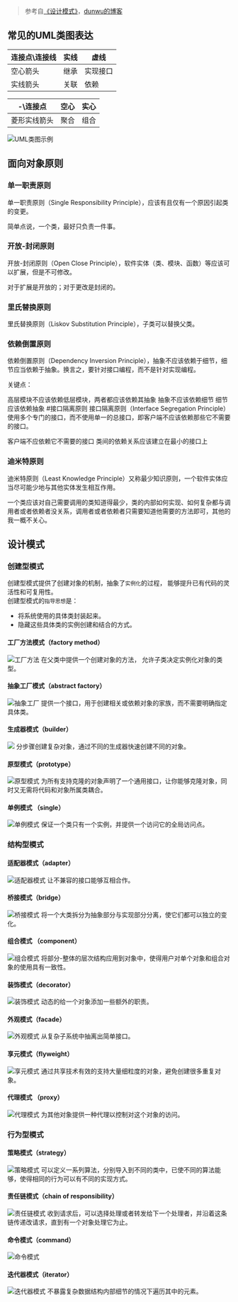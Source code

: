 > 参考自[《设计模式》](https://refactoringguru.cn/design-patterns)，[dunwu的博客](https://dunwu.github.io/design)

## 常见的UML类图表达 

|连接点\连接线| 实线| 虚线|
|---|---|---|
|空心箭头|继承|实现接口|
|实线箭头|关联|依赖|

|-\连接点|空心|实心|
|---|---|---|
|菱形实线箭头|聚合|组合|

![UML类图示例](./assets/UML类图示例.png)
## 面向对象原则
### 单一职责原则
单一职责原则（Single Responsibility Principle），应该有且仅有一个原因引起类的变更。

简单点说，一个类，最好只负责一件事。

### 开放-封闭原则
开放-封闭原则（Open Close Principle），软件实体（类、模块、函数）等应该可以扩展，但是不可修改。

对于扩展是开放的；对于更改是封闭的。

### 里氏替换原则
里氏替换原则（Liskov Substitution Principle），子类可以替换父类。

### 依赖倒置原则
依赖倒置原则（Dependency Inversion Principle），抽象不应该依赖于细节，细节应当依赖于抽象。换言之，要针对接口编程，而不是针对实现编程。

关键点：

高层模块不应该依赖低层模块，两者都应该依赖其抽象
抽象不应该依赖细节
细节应该依赖抽象
#接口隔离原则
接口隔离原则（Interface Segregation Principle）使用多个专门的接口，而不使用单一的总接口，即客户端不应该依赖那些它不需要的接口。

客户端不应依赖它不需要的接口
类间的依赖关系应该建立在最小的接口上
### 迪米特原则
迪米特原则（Least Knowledge Principle）又称最少知识原则，一个软件实体应当尽可能少地与其他实体发生相互作用。

一个类应该对自己需要调用的类知道得最少，类的内部如何实现、如何复杂都与调用者或者依赖者没关系，调用者或者依赖者只需要知道他需要的方法即可，其他的我一概不关心。

## 设计模式
### 创建型模式
创建型模式提供了创建对象的机制，抽象了`实例化`的过程， 能够提升已有代码的灵活性和可复用性。  
创建型模式的`指导思想`是：
- 将系统使用的具体类封装起来。
- 隐藏这些具体类的实例创建和结合的方式。
#### 工厂方法模式（factory method）
![工厂方法](./assets/factory.png)
在父类中提供一个创建对象的方法， 允许子类决定实例化对象的类型。
#### 抽象工厂模式（abstract factory）
 ![抽象工厂](./assets/absfactory.png)
提供一个接口，用于创建相关或依赖对象的家族，而不需要明确指定具体类。
 #### 生成器模式（builder）
![](./assets/builder.png)
分步骤创建复杂对象，通过不同的生成器快速创建不同的对象。
#### 原型模式（prototype）
![原型模式](./assets/prototype.png) 
为所有支持克隆的对象声明了一个通用接口，让你能够克隆对象，同时又无需将代码和对象所属类耦合。    
#### 单例模式 （single）
![单例模式](./assets/single.png)
保证一个类只有一个实例，并提供一个访问它的全局访问点。

### 结构型模式
#### 适配器模式（adapter）
![适配器模式](./assets/adapter.png)
让不兼容的接口能够互相合作。
#### 桥接模式（bridge）
![桥接模式](./assets/bridge.png)
将一个大类拆分为抽象部分与实现部分分离，使它们都可以独立的变化。
#### 组合模式 （component）
![组合模式](./assets/component.png)
将部分-整体的层次结构应用到对象中，使得用户对单个对象和组合对象的使用具有一致性。
#### 装饰模式（decorator）
![装饰模式](./assets/decorator.png)
动态的给一个对象添加一些额外的职责。
#### 外观模式（facade）
![外观模式](./assets/facade.png)
从复杂子系统中抽离出简单接口。
#### 享元模式（flyweight）
![享元模式](./assets/flyweight.png)
通过共享技术有效的支持大量细粒度的对象，避免创建很多重复对象。
#### 代理模式 （proxy）
![代理模式](./assets/proxy.png)
为其他对象提供一种代理以控制对这个对象的访问。

### 行为型模式
#### 策略模式（strategy）
![策略模式](./assets/strategy.png)
可以定义一系列算法，分别导入到不同的类中，已使不同的算法能够，使得相同的行为可以有不同的实现方式。
#### 责任链模式（chain of responsibility）
![责任链模式](./assets/chain.png)
收到请求后，可以选择处理或者转发给下一个处理者，并沿着这条链传递改请求，直到有一个对象处理它为止。
#### 命令模式（command）
![命令模式](./assets/command.png)
#### 迭代器模式（iterator）
![迭代器模式](./assets/iterator.png)
不暴露复杂数据结构内部细节的情况下遍历其中的元素。




